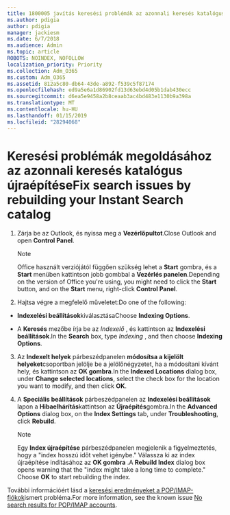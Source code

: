 ```yaml
---
title: 1800005 javítás keresési problémák az azonnali keresés katalógus újraépítése
ms.author: pdigia
author: pdigia
manager: jackiesm
ms.date: 6/7/2018
ms.audience: Admin
ms.topic: article
ROBOTS: NOINDEX, NOFOLLOW
localization_priority: Priority
ms.collection: Adm_O365
ms.custom: Adm_O365
ms.assetid: 812a5c80-db64-43de-a892-f539c5f87174
ms.openlocfilehash: ed9a5e6a1d86902fd13d63ebd4d05b1dab430ecc
ms.sourcegitcommit: d6ea5e9458a2b8ceaab3ac4bd483e1130b9a398a
ms.translationtype: MT
ms.contentlocale: hu-HU
ms.lasthandoff: 01/15/2019
ms.locfileid: "28294068"
---
```

# <a name="fix-search-issues-by-rebuilding-your-instant-search-catalog"></a><span data-ttu-id="68e34-102">Keresési problémák megoldásához az azonnali keresés katalógus újraépítése</span><span class="sxs-lookup"><span data-stu-id="68e34-102">Fix search issues by rebuilding your Instant Search catalog</span></span>

1. <span data-ttu-id="68e34-103">Zárja be az Outlook, és nyissa meg a **Vezérlőpultot**.</span><span class="sxs-lookup"><span data-stu-id="68e34-103">Close Outlook and open **Control Panel**.</span></span>
    
    > [!NOTE]
    > <span data-ttu-id="68e34-104">Office használt verziójától függően szükség lehet a **Start** gombra, és a **Start** menüben kattintson jobb gombbal a **Vezérlés panelen**.</span><span class="sxs-lookup"><span data-stu-id="68e34-104">Depending on the version of Office you're using, you might need to click the **Start** button, and on the **Start** menu, right-click **Control Panel**.</span></span> 
  
2. <span data-ttu-id="68e34-105">Hajtsa végre a megfelelő műveletet:</span><span class="sxs-lookup"><span data-stu-id="68e34-105">Do one of the following:</span></span>
    
  - <span data-ttu-id="68e34-106">**Indexelési beállítások**kiválasztása</span><span class="sxs-lookup"><span data-stu-id="68e34-106">Choose **Indexing Options**.</span></span>
    
  - <span data-ttu-id="68e34-107">A **Keresés** mezőbe írja be az *Indexelő* , és kattintson az **Indexelési beállítások**.</span><span class="sxs-lookup"><span data-stu-id="68e34-107">In the **Search** box, type  *Indexing*  , and then choose **Indexing Options**.</span></span>
    
3. <span data-ttu-id="68e34-108">Az **Indexelt helyek** párbeszédpanelen **módosítsa a kijelölt helyeket**csoportban jelölje be a jelölőnégyzetet, ha a módosítani kívánt hely, és kattintson az **OK gombra**.</span><span class="sxs-lookup"><span data-stu-id="68e34-108">In the **Indexed Locations** dialog box, under **Change selected locations**, select the check box for the location you want to modify, and then click **OK**.</span></span>
    
4. <span data-ttu-id="68e34-109">A **Speciális beállítások** párbeszédpanelen az **Indexelési beállítások** lapon a **Hibaelhárítás**kattintson az **Újraépítés**gombra.</span><span class="sxs-lookup"><span data-stu-id="68e34-109">In the **Advanced Options** dialog box, on the **Index Settings** tab, under **Troubleshooting**, click **Rebuild**.</span></span>
    
    > [!NOTE]
    > <span data-ttu-id="68e34-p101">Egy **Index újraépítése** párbeszédpanelen megjelenik a figyelmeztetés, hogy a "index hosszú időt vehet igénybe." Válassza ki az index újraépítése indításához az **OK gombra** .</span><span class="sxs-lookup"><span data-stu-id="68e34-p101">A **Rebuild Index** dialog box opens warning that the "index might take a long time to complete." Choose **OK** to start rebuilding the index.</span></span> 
  
<span data-ttu-id="68e34-112">További információért lásd a [keresési eredményeket a POP/IMAP-fiókok](https://support.office.com/article/51c9d2c7-a3db-4358-afdf-50d3a9e57039.aspx)ismert probléma.</span><span class="sxs-lookup"><span data-stu-id="68e34-112">For more information, see the known issue [No search results for POP/IMAP accounts](https://support.office.com/article/51c9d2c7-a3db-4358-afdf-50d3a9e57039.aspx).</span></span>
  

